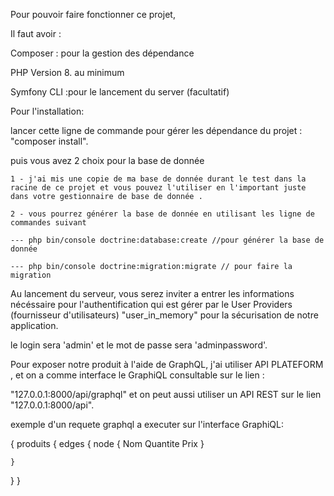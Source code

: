 Pour pouvoir faire fonctionner ce projet,

Il faut avoir :

Composer : pour la gestion des dépendance

PHP Version 8. au minimum

Symfony CLI :pour le lancement du server (facultatif)

Pour l'installation:

lancer cette ligne de commande pour gérer les dépendance du projet : "composer install".

puis vous avez 2 choix pour la base de donnée

    1 - j'ai mis une copie de ma base de donnée durant le test dans la racine de ce projet et vous pouvez l'utiliser en l'important juste dans votre gestionnaire de base de donnée .

    2 - vous pourrez générer la base de donnée en utilisant les ligne de commandes suivant

    --- php bin/console doctrine:database:create //pour générer la base de donnée

    --- php bin/console doctrine:migration:migrate // pour faire la migration

Au lancement du serveur, vous serez inviter a entrer les informations nécéssaire pour l'authentification qui est gérer par le User  Providers (fournisseur d'utilisateurs) "user_in_memory" pour la sécurisation de notre application.

le login sera 'admin' et le mot de passe sera 'adminpassword'.

Pour exposer notre produit à l'aide de GraphQL, j'ai utiliser API PLATEFORM , et on a comme interface le GraphiQL consultable sur le lien :

"127.0.0.1:8000/api/graphql" et on peut aussi utiliser un API REST sur le lien "127.0.0.1:8000/api".

exemple d'un requete graphql a executer sur l'interface GraphiQL:


{
  produits {
    	edges {
      		node {
        		Nom
       			Quantite
        		Prix
      		}

    }
  }
}
